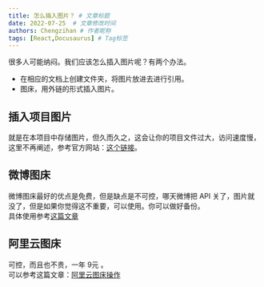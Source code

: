 ```yaml
---
title: 怎么插入图片？ # 文章标题
date: 2022-07-25  # 文章修改时间
authors: Chengzihan # 作者昵称
tags: [React,Docusaurus] # Tag标签
---
```

很多人可能纳闷。我们应该怎么插入图片呢？有两个办法。  

- 在相应的文档上创建文件夹，将图片放进去进行引用。
- 图床，用外链的形式插入图片。  

## 插入项目图片

就是在本项目中存储图片，但久而久之，这会让你的项目文件过大，访问速度慢，这里不再阐述，参考官方网站：[这个链接](https://docusaurus.io/zh-CN/docs/next/markdown-features/assets)。  

## 微博图床

微博图床最好的优点是免费，但是缺点是不可控，哪天微博把 API 关了，图片就没了，但是如果你觉得这不重要，可以使用。你可以做好备份。  
具体使用参考[这篇文章](../02.%E5%89%8D%E7%AB%AF%E6%8A%80%E5%B7%A7/07.freeweibo.md)

## 阿里云图床

可控，而且也不贵，一年 9元 。  
可以参考这篇文章：[阿里云图床操作](../02.%E5%89%8D%E7%AB%AF%E6%8A%80%E5%B7%A7/05.%E8%AE%B0%E4%B8%80%E6%AC%A1%E5%9B%BE%E5%BA%8A%E8%BF%81%E7%A7%BB.md)  
